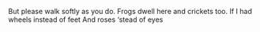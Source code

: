But please walk softly as you do.
Frogs dwell here and crickets too.
If I had wheels instead of feet
And roses ‘stead of eyes
